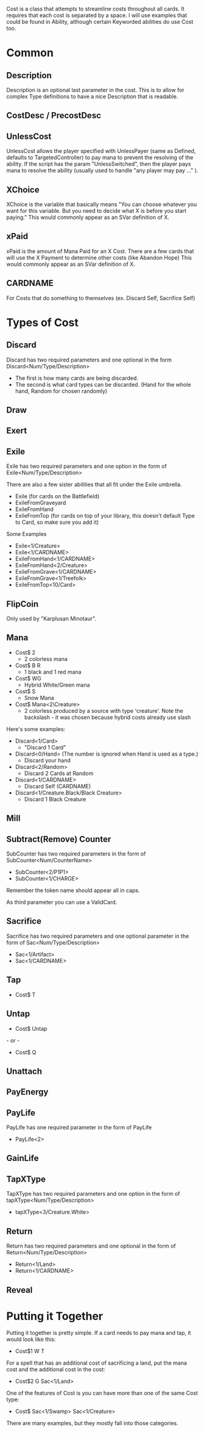 Cost is a class that attempts to streamline costs throughout all cards. It requires that each cost is separated by a space. I will use examples that could be found in Ability, although certain Keyworded abilities do use Cost too.

# Common

## Description

Description is an optional last parameter in the cost. This is to allow
for complex Type definitions to have a nice Description that is readable.

## CostDesc / PrecostDesc

## UnlessCost

UnlessCost allows the player specified with UnlessPayer (same as
Defined, defaults to TargetedController) to pay mana to prevent the
resolving of the ability. If the script has the param "UnlessSwitched",
then the player pays mana to resolve the ability (usually used to handle
"any player may pay ..." ).

## XChoice

XChoice is the variable that basically means "You can choose whatever
you want for this variable. But you need to decide what X is before you
start paying." This would commonly appear as an SVar definition of X.

## xPaid

xPaid is the amount of Mana Paid for an X Cost. There are a few cards
that will use the X Payment to determine other costs (like Abandon Hope)
This would commonly appear as an SVar definition of X.

## CARDNAME

For Costs that do something to themselves (ex. Discard Self, Sacrifice
Self)

# Types of Cost

## Discard

Discard has two required parameters and one optional in the form
Discard<Num/Type/Description>

-   The first is how many cards are being discarded.
-   The second is what card types can be discarded. (Hand for the whole
    hand, Random for chosen randomly)

## Draw

## Exert

## Exile

Exile has two required parameters and one option in the form of
Exile<Num/Type/Description>

There are also a few sister abilities that all fit under the Exile
umbrella.

-   Exile (for cards on the Battlefield)
-   ExileFromGraveyard
-   ExileFromHand
-   ExileFromTop (for cards on top of your library, this doesn't default
    Type to Card, so make sure you add it)

Some Examples

-   Exile&lt;1/Creature&gt;
-   Exile&lt;1/CARDNAME&gt;
-   ExileFromHand&lt;1/CARDNAME&gt;
-   ExileFromHand&lt;2/Creature&gt;
-   ExileFromGrave&lt;1/CARDNAME&gt;
-   ExileFromGrave&lt;1/Treefolk&gt;
-   ExileFromTop&lt;10/Card&gt;

## FlipCoin

Only used by "Karplusan Minotaur".

## Mana

-   Cost$ 2
    -   2 colorless mana
-   Cost$ B R
    -   1 black and 1 red mana
-   Cost$ WG
    -   Hybrid White/Green mana
-   Cost$ S
    -   Snow Mana
-   Cost$ Mana&lt;2\\Creature&gt;
    -   2 colorless produced by a source with type 'creature'. Note the
        backslash - it was chosen because hybrid costs already use slash

Here's some examples:

-   Discard&lt;1/Card&gt;
    -   "Discard 1 Card"
-   Discard&lt;0/Hand&gt; (The number is ignored when Hand is used as a
    type.)
    -   Discard your hand
-   Discard&lt;2/Random&gt;
    -   Discard 2 Cards at Random
-   Discard&lt;1/CARDNAME&gt;
    -   Discard Self (CARDNAME)
-   Discard&lt;1/Creature.Black/Black Creature&gt;
    -   Discard 1 Black Creature

## Mill

## Subtract(Remove) Counter

SubCounter has two required parameters in the form of
SubCounter<Num/CounterName>

-   SubCounter&lt;2/P1P1&gt;
-   SubCounter&lt;1/CHARGE&gt;

Remember the token name should appear all in caps.

As third parameter you can use a ValidCard.

## Sacrifice

Sacrifice has two required parameters and one optional parameter in the
form of Sac<Num/Type/Description>

-   Sac&lt;1/Artifact&gt;
-   Sac&lt;1/CARDNAME&gt;

## Tap

-   Cost$ T

## Untap

-   Cost$ Untap

\- or -

-   Cost$ Q

## Unattach

## PayEnergy

## PayLife

PayLife has one required parameter in the form of PayLife<Num>

-   PayLife&lt;2&gt;

## GainLife

## TapXType

TapXType has two required parameters and one option in the form of
tapXType<Num/Type/Description>

-   tapXType&lt;3/Creature.White&gt;

## Return

Return has two required parameters and one optional in the form of
Return<Num/Type/Description>

-   Return&lt;1/Land&gt;
-   Return&lt;1/CARDNAME&gt;

## Reveal

# Putting it Together

Putting it together is pretty simple. If a card needs to pay mana and tap, it would look like this:

-   Cost$1 W T

For a spell that has an additional cost of sacrificing a land, put the
mana cost and the additional cost in the cost:

-   Cost$2 G Sac&lt;1/Land&gt;

One of the features of Cost is you can have more than one of the same Cost type:

-   Cost$ Sac&lt;1/Swamp&gt; Sac&lt;1/Creature&gt;

There are many examples, but they mostly fall into those categories.
